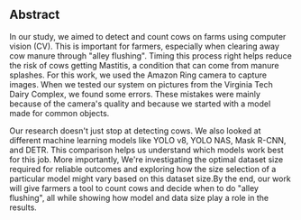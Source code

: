 ## Abstract

In our study, we aimed to detect and count cows on farms using computer vision (CV). This is important for farmers, especially when clearing away cow manure through "alley flushing". Timing this process right helps reduce the risk of cows getting Mastitis, a condition that can come from manure splashes. For this work, we used the Amazon Ring camera to capture images. When we tested our system on pictures from the Virginia Tech Dairy Complex, we found some errors. These mistakes were mainly because of the camera's quality and because we started with a model made for common objects.

Our research doesn't just stop at detecting cows. We also looked at different machine learning models like YOLO v8, YOLO NAS, Mask R-CNN, and DETR. This comparison helps us understand which models work best for this job. More importantly, We're investigating the optimal dataset size required for reliable outcomes and exploring how the size selection of a particular model might vary based on this dataset size.By the end, our work will give farmers a tool to count cows and decide when to do "alley flushing", all while showing how model and data size play a role in the results.